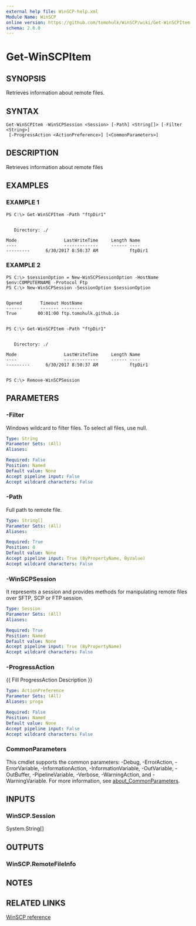 ```yaml
---
external help file: WinSCP-help.xml
Module Name: WinSCP
online version: https://github.com/tomohulk/WinSCP/wiki/Get-WinSCPItem
schema: 2.0.0
---
```


# Get-WinSCPItem

## SYNOPSIS
Retrieves information about remote files.

## SYNTAX

```
Get-WinSCPItem -WinSCPSession <Session> [-Path] <String[]> [-Filter <String>]
 [-ProgressAction <ActionPreference>] [<CommonParameters>]
```

## DESCRIPTION
Retrieves information about remote files

## EXAMPLES

### EXAMPLE 1
```
PS C:\> Get-WinSCPItem -Path "ftpDir1"


   Directory: ./

Mode                  LastWriteTime     Length Name
----                  -------------     ------ ----
---------      6/30/2017 8:50:37 AM            ftpDir1
```

### EXAMPLE 2
```
PS C:\> $sessionOption = New-WinSCPSessionOption -HostName $env:COMPUTERNAME -Protocol Ftp
PS C:\> New-WinSCPSession -SessionOption $sessionOption


Opened       Timeout HostName
------       ------- --------
True        00:01:00 ftp.tomohulk.github.io


PS C:\> Get-WinSCPItem -Path "ftpDir1"


   Directory: ./

Mode                  LastWriteTime     Length Name
----                  -------------     ------ ----
---------      6/30/2017 8:50:37 AM            ftpDir1


PS C:\> Remove-WinSCPSession
```

## PARAMETERS

### -Filter
Windows wildcard to filter files.
To select all files, use null.

```yaml
Type: String
Parameter Sets: (All)
Aliases:

Required: False
Position: Named
Default value: None
Accept pipeline input: False
Accept wildcard characters: False
```

### -Path
Full path to remote file.

```yaml
Type: String[]
Parameter Sets: (All)
Aliases:

Required: True
Position: 0
Default value: None
Accept pipeline input: True (ByPropertyName, ByValue)
Accept wildcard characters: False
```

### -WinSCPSession
It represents a session and provides methods for manipulating remote files over SFTP, SCP or FTP session.

```yaml
Type: Session
Parameter Sets: (All)
Aliases:

Required: True
Position: Named
Default value: None
Accept pipeline input: True (ByPropertyName)
Accept wildcard characters: False
```

### -ProgressAction
{{ Fill ProgressAction Description }}

```yaml
Type: ActionPreference
Parameter Sets: (All)
Aliases: proga

Required: False
Position: Named
Default value: None
Accept pipeline input: False
Accept wildcard characters: False
```

### CommonParameters
This cmdlet supports the common parameters: -Debug, -ErrorAction, -ErrorVariable, -InformationAction, -InformationVariable, -OutVariable, -OutBuffer, -PipelineVariable, -Verbose, -WarningAction, and -WarningVariable. For more information, see [about_CommonParameters](http://go.microsoft.com/fwlink/?LinkID=113216).

## INPUTS

### WinSCP.Session
System.String\[\]

## OUTPUTS

### WinSCP.RemoteFileInfo

## NOTES

## RELATED LINKS

[WinSCP reference](https://winscp.net/eng/docs/library_session_getfileinfo)

